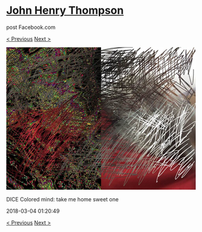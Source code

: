 # [John Henry Thompson](../README.md)
post Facebook.com

[< Previous](2018-03-06-4.md) [Next >](2018-03-03-1.md)

[![](../media/2018-03-04/Timeline-Photos-DICE-Colored-mind-take-me-home-sweet-one.jpg)](../README.md)

DICE Colored mind: take me home sweet one

2018-03-04 01:20:49

[< Previous](2018-03-06-4.md) [Next >](2018-03-03-1.md)